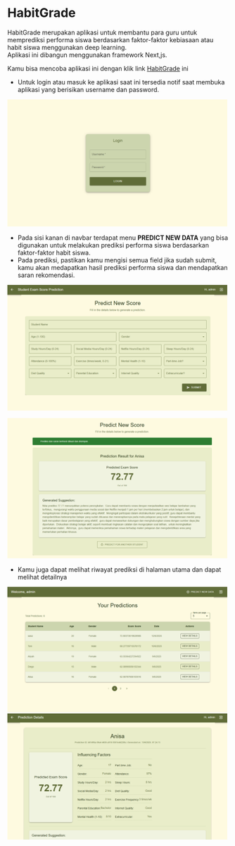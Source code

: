 # HabitGrade

HabitGrade merupakan aplikasi untuk membantu para guru untuk memprediksi performa siswa berdasarkan faktor-faktor kebiasaan atau habit siswa menggunakan deep learning. </br>
Aplikasi ini dibangun menggunakan framework Next,js.


Kamu bisa mencoba aplikasi ini dengan klik link [HabitGrade](https://habit-grade-app.vercel.app/) ini

- Untuk login atau masuk ke aplikasi saat ini tersedia notif saat membuka aplikasi yang berisikan username dan password.

<img src="/public/login_ss.png" width="500">
  
- Pada sisi kanan di navbar terdapat menu **PREDICT NEW DATA** yang bisa digunakan untuk melakukan prediksi performa siswa berdasarkan faktor-faktor habit siswa.
- Pada prediksi, pastikan kamu mengisi semua field jika sudah submit, kamu akan medapatkan hasil prediksi performa siswa dan mendapatkan saran rekomendasi.

<img src="/public/predict_ss.png" width="500"> </br>

<img src="/public/result_ss.png" width="500">

- Kamu juga dapat melihat riwayat prediksi di halaman utama dan dapat melihat detailnya

<img src="/public/home_ss.png" width="500"> </br>
<img src="/public/detail_ss.png" width="500">
